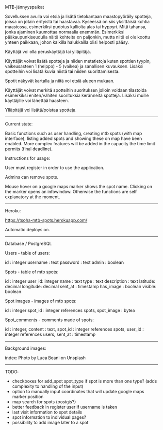 MTB-jännyyspaikat

Sovelluksen avulla voi etsiä ja lisätä tietokantaan maastopyöräily spotteja, joissa on jotain erityistä tai haastavaa. Kyseessä on siis yksittäisiä kohtia maastossa, esimerkiksi pudotus kalliolta alas tai hyppyri. Mitä tahansa, jonka ajaminen kuumottaa normaalia enemmän. Esimerkiksi pääkaupunkiseudulla näitä kohteita on paljonkin, mutta niitä ei ole koottu yhteen paikkaan, johon kaikilla halukkailla olisi helposti pääsy.

Käyttäjä voi olla peruskäyttäjä tai ylläpitäjä.

Käyttäjät voivat lisätä spotteja ja niiden metatietoja kuten spottien tyypin, vaikeusasteen 1 (helppo) - 5 (vaikea) ja sanallisen kuvauksen. Lisäksi spotteihin voi lisätä kuvia niistä tai niiden suorittamisesta.

Spotit näkyvät kartalla ja niitä voi etsiä alueen mukaan.

Käyttäjät voivat merkitä spotteihin suorituksen jolloin voidaan tilastoida esimerkiksi eniten/vähiten suorituksia keränneitä spotteja. Lisäksi muille käyttäjille voi lähettää haasteen.

Ylläpitäjä voi lisätä/poistaa spotteja.

---

Current state:

Basic functions such as user handling, creating mtb spots (with map interface), listing added spots and showing these on map have been enabled. More complex features will be added in the capacity the time limit permits (final deadline).

Instructions for usage:

User must register in order to use the application.

Admins can remove spots.

Mouse hover on a google maps marker shows the spot name. Clicking on the marker opens an infowindow. Otherwise the functions are self explanatory at the moment.

---

Heroku:

https://tsoha-mtb-spots.herokuapp.com/

Automatic deploys on.

---

Database / PostgreSQL

Users - table of users:

id : integer
username : text
password : text
admin : boolean

Spots - table of mtb spots:

id : integer
user_id: integer
name : text
type : text
description : text
latitude: decimal
longitude: decimal
sent_at : timestamp
has_image : boolean
visible: boolean

Spot images - images of mtb spots:

id : integer
spot_id : integer references spots,
spot_image : bytea

Spot_comments - comments made of spots:

id : integer,
content : text,
spot_id : integer references spots,
user_id : integer references users,
sent_at : timestamp

---

Background images:

index: Photo by Luca Beani on Unsplash

---

TODO:

- checkboxes for add_spot spot_type if spot is more than one type? (adds complexity to handling of the input)
- option to manually input coordinates that will update google maps marker position
- map search for spots (postgis?)
- better feedback in register user if username is taken
- last visit information to spot details
- spot information to individual pages?
- possibility to add image later to a spot
